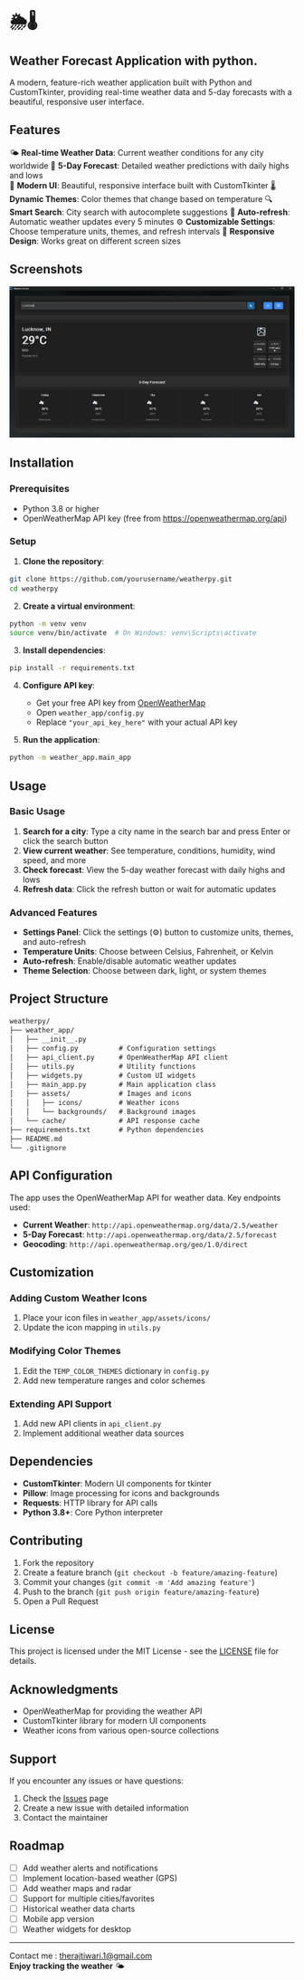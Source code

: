 # 🌦️🌡️ 
## Weather Forecast Application with python.

A modern, feature-rich weather application built with Python and CustomTkinter, providing real-time weather data and 5-day forecasts with a beautiful, responsive user interface.

## Features

🌤️ **Real-time Weather Data**: Current weather conditions for any city worldwide
📅 **5-Day Forecast**: Detailed weather predictions with daily highs and lows  
🎨 **Modern UI**: Beautiful, responsive interface built with CustomTkinter
🌡️ **Dynamic Themes**: Color themes that change based on temperature
🔍 **Smart Search**: City search with autocomplete suggestions
🔄 **Auto-refresh**: Automatic weather updates every 5 minutes
⚙️ **Customizable Settings**: Choose temperature units, themes, and refresh intervals
📱 **Responsive Design**: Works great on different screen sizes

## Screenshots

![Weather App Screenshot](weather_forcast/weather_app/assets/screenshot.png)

## Installation

### Prerequisites
- Python 3.8 or higher
- OpenWeatherMap API key (free from https://openweathermap.org/api)

### Setup

1. **Clone the repository**:
```bash
git clone https://github.com/yourusername/weatherpy.git
cd weatherpy
```

2. **Create a virtual environment**:
```bash
python -m venv venv
source venv/bin/activate  # On Windows: venv\Scripts\activate
```

3. **Install dependencies**:
```bash
pip install -r requirements.txt
```

4. **Configure API key**:
   - Get your free API key from [OpenWeatherMap](https://openweathermap.org/api)
   - Open `weather_app/config.py`
   - Replace `"your_api_key_here"` with your actual API key

5. **Run the application**:
```bash
python -m weather_app.main_app
```

## Usage

### Basic Usage
1. **Search for a city**: Type a city name in the search bar and press Enter or click the search button
2. **View current weather**: See temperature, conditions, humidity, wind speed, and more
3. **Check forecast**: View the 5-day weather forecast with daily highs and lows
4. **Refresh data**: Click the refresh button or wait for automatic updates

### Advanced Features
- **Settings Panel**: Click the settings (⚙️) button to customize units, themes, and auto-refresh
- **Temperature Units**: Choose between Celsius, Fahrenheit, or Kelvin
- **Auto-refresh**: Enable/disable automatic weather updates
- **Theme Selection**: Choose between dark, light, or system themes

## Project Structure

```
weatherpy/
├── weather_app/
│   ├── __init__.py
│   ├── config.py          # Configuration settings
│   ├── api_client.py      # OpenWeatherMap API client
│   ├── utils.py           # Utility functions
│   ├── widgets.py         # Custom UI widgets
│   ├── main_app.py        # Main application class
│   ├── assets/            # Images and icons
│   │   ├── icons/         # Weather icons
│   │   └── backgrounds/   # Background images
│   └── cache/             # API response cache
├── requirements.txt       # Python dependencies
├── README.md
└── .gitignore
```

## API Configuration

The app uses the OpenWeatherMap API for weather data. Key endpoints used:

- **Current Weather**: `http://api.openweathermap.org/data/2.5/weather`
- **5-Day Forecast**: `http://api.openweathermap.org/data/2.5/forecast`
- **Geocoding**: `http://api.openweathermap.org/geo/1.0/direct`

## Customization

### Adding Custom Weather Icons
1. Place your icon files in `weather_app/assets/icons/`
2. Update the icon mapping in `utils.py`

### Modifying Color Themes
1. Edit the `TEMP_COLOR_THEMES` dictionary in `config.py`
2. Add new temperature ranges and color schemes

### Extending API Support
1. Add new API clients in `api_client.py`
2. Implement additional weather data sources

## Dependencies

- **CustomTkinter**: Modern UI components for tkinter
- **Pillow**: Image processing for icons and backgrounds  
- **Requests**: HTTP library for API calls
- **Python 3.8+**: Core Python interpreter

## Contributing

1. Fork the repository
2. Create a feature branch (`git checkout -b feature/amazing-feature`)
3. Commit your changes (`git commit -m 'Add amazing feature'`)
4. Push to the branch (`git push origin feature/amazing-feature`)
5. Open a Pull Request

## License

This project is licensed under the MIT License - see the [LICENSE](LICENSE) file for details.

## Acknowledgments

- OpenWeatherMap for providing the weather API
- CustomTkinter library for modern UI components
- Weather icons from various open-source collections

## Support

If you encounter any issues or have questions:

1. Check the [Issues](https://github.com/yourusername/weatherpy/issues) page
2. Create a new issue with detailed information
3. Contact the maintainer

## Roadmap

- [ ] Add weather alerts and notifications
- [ ] Implement location-based weather (GPS)
- [ ] Add weather maps and radar
- [ ] Support for multiple cities/favorites
- [ ] Historical weather data charts
- [ ] Mobile app version
- [ ] Weather widgets for desktop

---
Contact me : therajtiwari.1@gmail.com <br>
**Enjoy tracking the weather** 🌤️
